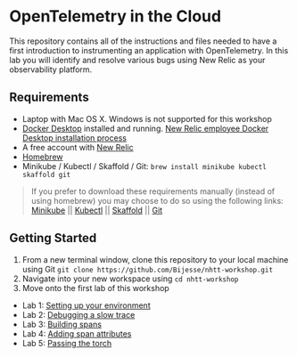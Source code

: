 # OpenTelemetry in the Cloud

This repository contains all of the instructions and files needed to have a first introduction to instrumenting an application with OpenTelemetry. In this lab you will identify and resolve various bugs using New Relic as your observability platform.

## Requirements

- Laptop with Mac OS X. Windows is not supported for this workshop
- [Docker Desktop](https://www.docker.com/products/docker-desktop/) installed and running. [New Relic employee Docker Desktop installation process](https://newrelic.atlassian.net/wiki/spaces/TB/blog/2022/01/28/2397307824/Docker+Hub+SSO+Is+Live)
- A free account with [New Relic](https://newrelic.com)
- [Homebrew](https://brew.sh/)
- Minikube / Kubectl / Skaffold / Git: `brew install minikube kubectl skaffold git`

> If you prefer to download these requirements manually (instead of using homebrew) you may choose to do so using the following links: [Minikube](https://minikube.sigs.k8s.io/docs/start/) || [Kubectl](https://kubernetes.io/docs/tasks/tools/) || [Skaffold](https://skaffold.dev/) || [Git](https://github.com/git-guides/install-git)

## Getting Started

1. From a new terminal window, clone this repository to your local machine using Git `git clone https://github.com/Bijesse/nhtt-workshop.git`
2. Navigate into your new workspace using `cd nhtt-workshop`
3. Move onto the first lab of this workshop

- Lab 1: [Setting up your environment](lab_1-Setting_up_environment.md)
- Lab 2: [Debugging a slow trace](lab_2-Debugging-a-slow-trace.md)
- Lab 3: [Building spans](lab_3-Building-Spans.md)
- Lab 4: [Adding span attributes](lab_4-Span-Attributes.md)
- Lab 5: [Passing the torch](lab_5-passing-the-torch.md)

